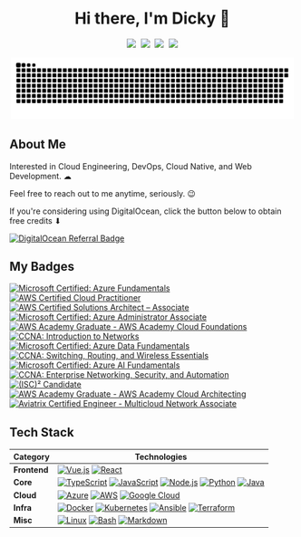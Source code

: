 <h1 align="center">Hi there, I'm Dicky 👋</h1>

<p align="center">
  <kbd>
  <a href="https://www.linkedin.com/in/dickyrhermawan"><img src="https://img.shields.io/badge/-dickyrhermawan-0072b1?style=flat&logo=Linkedin&logoColor=white" /></a>
  <a href="https://github.com/dickyhermawan12"><img src="https://img.shields.io/badge/-dickyhermawan12-3a3a3a?style=flat&logo=GitHub&logoColor=white" /></a>
  <a href="https://dickyrh.tech"><img src="https://img.shields.io/badge/-dickyrh.tech-550aff?style=flat&logoColor=white" /></a>
  <a href="https://www.codewars.com/users/dickyhermawan12"><img src="https://www.codewars.com/users/dickyhermawan12/badges/micro" /></a>
  </kbd>
</p>
  
<p align="center">
<img width="500" src="https://raw.githubusercontent.com/dickyhermawan12/dickyhermawan12/master/assets/github-snake.svg" />
</p>

<!-- About Section -->
## About Me

Interested in Cloud Engineering, DevOps, Cloud Native, and Web Development. ☁

Feel free to reach out to me anytime, seriously. 😉

If you're considering using DigitalOcean, click the button below to obtain free credits ⬇

[![DigitalOcean Referral Badge](https://web-platforms.sfo2.digitaloceanspaces.com/WWW/Badge%203.svg)](https://www.digitalocean.com/?refcode=b99906998a15&utm_campaign=Referral_Invite&utm_medium=Referral_Program&utm_source=badge)

<!-- Badges Section -->  
## My Badges

<!--START_SECTION:badges-->
[![Microsoft Certified: Azure Fundamentals](https://images.credly.com/size/110x110/images/be8fcaeb-c769-4858-b567-ffaaa73ce8cf/image.png)](http://www.credly.com/badges/1af4682f-77f6-454f-8336-a20473b0def9 "Microsoft Certified: Azure Fundamentals")
[![AWS Certified Cloud Practitioner](https://images.credly.com/size/110x110/images/00634f82-b07f-4bbd-a6bb-53de397fc3a6/image.png)](http://www.credly.com/badges/c00845b8-310b-4227-ba99-d257bbb3a7d9 "AWS Certified Cloud Practitioner")
[![AWS Certified Solutions Architect – Associate](https://images.credly.com/size/110x110/images/0e284c3f-5164-4b21-8660-0d84737941bc/image.png)](http://www.credly.com/badges/199b0c89-d259-4a47-878e-389aab28e30b "AWS Certified Solutions Architect – Associate")
[![Microsoft Certified: Azure Administrator Associate](https://images.credly.com/size/110x110/images/336eebfc-0ac3-4553-9a67-b402f491f185/azure-administrator-associate-600x600.png)](http://www.credly.com/badges/1d23f459-9aa8-4dbf-b223-e91262572ffc "Microsoft Certified: Azure Administrator Associate")
[![AWS Academy Graduate - AWS Academy Cloud Foundations](https://images.credly.com/size/110x110/images/73e4a58b-a8ef-41a3-a7db-9183dd269882/image.png)](http://www.credly.com/badges/d63929dd-5e50-4a55-9785-896a55e735dd "AWS Academy Graduate - AWS Academy Cloud Foundations")
[![CCNA: Introduction to Networks](https://images.credly.com/size/110x110/images/70d71df5-f3dc-4380-9b9d-f22513a70417/CCNAITN__1_.png)](http://www.credly.com/badges/a4b389ff-caf1-47e4-995a-e18ef86a1f70 "CCNA: Introduction to Networks")
[![Microsoft Certified: Azure Data Fundamentals](https://images.credly.com/size/110x110/images/70eb1e3f-d4de-4377-a062-b20fb29594ea/azure-data-fundamentals-600x600.png)](http://www.credly.com/badges/a7b9e7a5-9be8-4243-87ec-972d3acd0811 "Microsoft Certified: Azure Data Fundamentals")
[![CCNA: Switching, Routing, and Wireless Essentials](https://images.credly.com/size/110x110/images/f4ccdba9-dd65-4349-baad-8f05df116443/CCNASRWE__1_.png)](http://www.credly.com/badges/f78558b2-e915-4f70-a84f-30783fbbb89c "CCNA: Switching, Routing, and Wireless Essentials")
[![Microsoft Certified: Azure AI Fundamentals](https://images.credly.com/size/110x110/images/4136ced8-75d5-4afb-8677-40b6236e2672/azure-ai-fundamentals-600x600.png)](http://www.credly.com/badges/6a6c645a-7eed-404f-8d72-ddd304c6fdfb "Microsoft Certified: Azure AI Fundamentals")
[![CCNA: Enterprise Networking, Security, and Automation](https://images.credly.com/size/110x110/images/0a6d331e-8abf-4272-a949-33f754569a76/CCNAENSA__1_.png)](http://www.credly.com/badges/4eddb1ab-562e-4b28-b1ec-066a028db601 "CCNA: Enterprise Networking, Security, and Automation")
[![(ISC)² Candidate](https://images.credly.com/size/110x110/images/3829db50-49a8-4f30-85c5-639ffc4a7b2f/image.png)](http://www.credly.com/badges/f573ef98-1839-45e5-ba96-e61d20b993f3 "(ISC)² Candidate")
[![AWS Academy Graduate - AWS Academy Cloud Architecting](https://images.credly.com/size/110x110/images/2f7b0627-48a0-4894-8d46-3245bdfe0463/image.png)](http://www.credly.com/badges/0f493b01-dbe8-47ba-ba7d-de0266b16680 "AWS Academy Graduate - AWS Academy Cloud Architecting")
[![Aviatrix Certified Engineer - Multicloud Network Associate](https://images.credly.com/size/110x110/images/87eec792-3c63-4526-aafb-da866a30fa54/image.png)](http://www.credly.com/badges/7afc212a-1c10-4e8c-8dc2-603bdc117a1d "Aviatrix Certified Engineer - Multicloud Network Associate")
<!--END_SECTION:badges-->

<!-- Tech Stack Section -->  
## Tech Stack

| **Category** | **Technologies** |
| - | - |
**Frontend** | [![Vue.js](https://img.shields.io/static/v1?label=&message=Vue.js&color=4FC08D&logo=vuedotjs&logoColor=FFFFFF)](https://vuejs.org/) [![React](https://img.shields.io/static/v1?label=&message=React&color=61DAFB&logo=react&logoColor=FFFFFF)](https://reactjs.org/)
**Core** | [![TypeScript](https://img.shields.io/static/v1?label=&message=TypeScript&color=3178C6&logo=typescript&logoColor=FFFFFF)](https://www.typescriptlang.org/) [![JavaScript](https://img.shields.io/static/v1?label=&message=JavaScript&color=F7DF1E&logo=javascript&logoColor=FFFFFF)](https://www.javascript.com/) [![Node.js](https://img.shields.io/static/v1?label=&message=Node.js&color=339933&logo=nodedotjs&logoColor=FFFFFF)](https://nodejs.org/) [![Python](https://img.shields.io/static/v1?label=&message=Python&color=3C78A9&logo=python&logoColor=FFFFFF)](https://www.python.org/) [![Java](https://img.shields.io/static/v1?label=&message=Java&color=007396&logo=java&logoColor=FFFFFF)](https://www.java.com/)
**Cloud** | [![Azure](https://img.shields.io/static/v1?label=&message=Azure&color=0078D4&logo=microsoftazure&logoColor=FFFFFF)](https://azure.microsoft.com/) [![AWS](https://img.shields.io/static/v1?label=&message=AWS&color=232F3E&logo=amazonaws&logoColor=FFFFFF)](https://aws.amazon.com/) [![Google Cloud](https://img.shields.io/static/v1?label=&message=GCP&color=4285F4&logo=googlecloud&logoColor=FFFFFF)](https://cloud.google.com/)
**Infra** | [![Docker](https://img.shields.io/static/v1?label=&message=Docker&color=2496ED&logo=docker&logoColor=FFFFFF)](https://docker.com/) [![Kubernetes](https://img.shields.io/static/v1?label=&message=Kubernetes&color=326CE5&logo=kubernetes&logoColor=FFFFFF)](https://kubernetes.io/) [![Ansible](https://img.shields.io/static/v1?label=&message=Ansible&color=EE0000&logo=ansible&logoColor=FFFFFF)](https://www.ansible.com/) [![Terraform](https://img.shields.io/static/v1?label=&message=Terraform&color=7B42BC&logo=terraform&logoColor=FFFFFF)](https://www.terraform.io/)
**Misc** | [![Linux](https://img.shields.io/static/v1?label=&message=Linux&color=FCC624&logo=linux&logoColor=FFFFFF)](https://www.linux.org/) [![Bash](https://img.shields.io/static/v1?label=&message=Bash&color=4EAA25&logo=gnubash&logoColor=FFFFFF)](https://www.gnu.org/software/bash/) [![Markdown](https://img.shields.io/static/v1?label=&message=Markdown&color=000000&logo=markdown&logoColor=FFFFFF)](https://en.wikipedia.org/wiki/Markdown)

